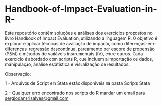 # Handbook-of-Impact-Evaluation-in-R-

Este repositório contém soluções e análises dos exercícios propostos no livro Handbook of Impact Evaluation, utilizando a linguagem R. O objetivo é explorar e aplicar técnicas de avaliação de impacto, como diferenças-em-diferenças, regressão descontínua, pareamento por escore de propensão (PSM) e métodos de variáveis instrumentais (IV), entre outros. Cada exercício é abordado com scripts R, que incluem a importação de dados, manipulação, análise estatística e visualização de resultados. 

Observação:

1 - Arquivos de Script em Stata estão disponiveis na pasta Scripts Stata 

2 - Qualquer erro encontrado nos scripts do R mandar um email para sergiodanerisalves@gmail.com

